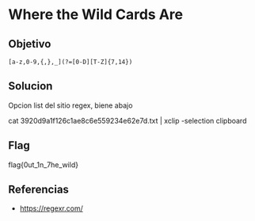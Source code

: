 
# Where the Wild Cards Are

## Objetivo
`[a-z,0-9,{,},_](?=[0-D][T-Z]{7,14})`

## Solucion

Opcion list del sitio regex, biene abajo

cat 3920d9a1f126c1ae8c6e559234e62e7d.txt | xclip -selection clipboard


## Flag
flag{0ut_1n_7he_wild}



## Referencias

- https://regexr.com/ 

